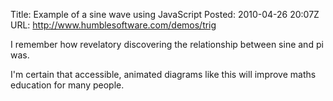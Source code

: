 Title: Example of a sine wave using JavaScript
Posted: 2010-04-26 20:07Z
URL: http://www.humblesoftware.com/demos/trig

I remember how revelatory discovering the relationship 
between sine and pi was.

I'm certain that accessible, animated diagrams like this 
will improve maths education for many people.